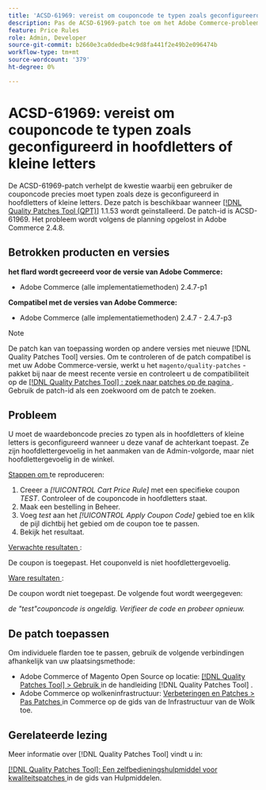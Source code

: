 ```yaml
---
title: 'ACSD-61969: vereist om couponcode te typen zoals geconfigureerd in hoofdletters of kleine letters'
description: Pas de ACSD-61969-patch toe om het Adobe Commerce-probleem op te lossen waarbij een gebruiker de couponcode precies moet typen zoals dit is geconfigureerd in hoofdletters of kleine letters.
feature: Price Rules
role: Admin, Developer
source-git-commit: b2660e3ca0dedbe4c9d8fa441f2e49b2e096474b
workflow-type: tm+mt
source-wordcount: '379'
ht-degree: 0%

---
```


# ACSD-61969: vereist om couponcode te typen zoals geconfigureerd in hoofdletters of kleine letters

De ACSD-61969-patch verhelpt de kwestie waarbij een gebruiker de couponcode precies moet typen zoals deze is geconfigureerd in hoofdletters of kleine letters. Deze patch is beschikbaar wanneer [[!DNL Quality Patches Tool (QPT)]](/help/tools/quality-patches-tool/quality-patches-tool-to-self-serve-quality-patches.md) 1.1.53 wordt geïnstalleerd. De patch-id is ACSD-61969. Het probleem wordt volgens de planning opgelost in Adobe Commerce 2.4.8.

## Betrokken producten en versies

**het flard wordt gecreeerd voor de versie van Adobe Commerce:**

* Adobe Commerce (alle implementatiemethoden) 2.4.7-p1

**Compatibel met de versies van Adobe Commerce:**

* Adobe Commerce (alle implementatiemethoden) 2.4.7 - 2.4.7-p3

>[!NOTE]
>
>De patch kan van toepassing worden op andere versies met nieuwe [!DNL Quality Patches Tool] versies. Om te controleren of de patch compatibel is met uw Adobe Commerce-versie, werkt u het `magento/quality-patches` -pakket bij naar de meest recente versie en controleert u de compatibiliteit op de [[!DNL Quality Patches Tool] : zoek naar patches op de pagina ](https://experienceleague.adobe.com/tools/commerce-quality-patches/index.html) . Gebruik de patch-id als een zoekwoord om de patch te zoeken.

## Probleem

U moet de waardeboncode precies zo typen als in hoofdletters of kleine letters is geconfigureerd wanneer u deze vanaf de achterkant toepast. Ze zijn hoofdlettergevoelig in het aanmaken van de Admin-volgorde, maar niet hoofdlettergevoelig in de winkel.

<u> Stappen om </u> te reproduceren:

1. Creeer a *[!UICONTROL Cart Price Rule]* met een specifieke coupon *TEST*. Controleer of de couponcode in hoofdletters staat.
1. Maak een bestelling in Beheer.
1. Voeg *test* aan het *[!UICONTROL Apply Coupon Code]* gebied toe en klik de pijl dichtbij het gebied om de coupon toe te passen.
1. Bekijk het resultaat.

<u> Verwachte resultaten </u>:

De coupon is toegepast. Het couponveld is niet hoofdlettergevoelig.

<u> Ware resultaten </u>:

De coupon wordt niet toegepast. De volgende fout wordt weergegeven:

*de &quot;test&quot;couponcode is ongeldig. Verifieer de code en probeer opnieuw.*

## De patch toepassen

Om individuele flarden toe te passen, gebruik de volgende verbindingen afhankelijk van uw plaatsingsmethode:

* Adobe Commerce of Magento Open Source op locatie: [[!DNL Quality Patches Tool]  > Gebruik ](/help/tools/quality-patches-tool/usage.md) in de handleiding [!DNL Quality Patches Tool] .
* Adobe Commerce op wolkeninfrastructuur: [ Verbeteringen en Patches > Pas Patches ](https://experienceleague.adobe.com/docs/commerce-cloud-service/user-guide/develop/upgrade/apply-patches.html) in Commerce op de gids van de Infrastructuur van de Wolk toe.

## Gerelateerde lezing

Meer informatie over [!DNL Quality Patches Tool] vindt u in:

[[!DNL Quality Patches Tool]: Een zelfbedieningshulpmiddel voor kwaliteitspatches ](/help/tools/quality-patches-tool/quality-patches-tool-to-self-serve-quality-patches.md) in de gids van Hulpmiddelen.

